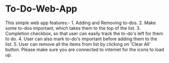 # To-Do-Web-App
This simple web app features:- 1. Adding and Removing to-dos. 2. Make some to-dos important, which takes them to the top of the list. 3. Completion checkbox, so that user can easily track the to-do's left for them to do. 4. User can also mark to-do's important before adding them to the list. 5. User can remove all the items from list by clicking on 'Clear All' button.  Please make sure you are connected to internet for the icons to load up.
